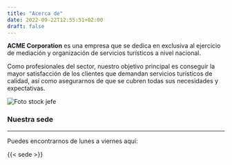 ```yaml
---
title: "Acerca de"
date: 2022-09-22T12:55:51+02:00
draft: false
---
```


**ACME Corporation** es una empresa que se dedica en exclusiva al ejercicio de mediación y organización de servicios turísticos a nivel nacional.

Como profesionales del sector, nuestro objetivo principal es conseguir la mayor satisfacción de los clientes que demandan servicios turísticos de calidad, así como asegurarnos de que se cubren todas sus necesidades y expectativas.

![Foto stock jefe](https://st2.depositphotos.com/1518767/6900/i/950/depositphotos_69006693-stock-photo-boss-standing-with-arms-crossed.jpg)

### Nuestra sede
---

Puedes encontrarnos de lunes a viernes aquí:

{{< sede >}}